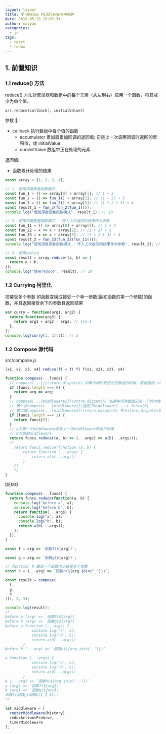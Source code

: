 ```yaml
---
layout: layout
title: 学习Redux Middleware中间件
date: 2018-05-18 15:05:31
author: maiyan
categories:
  - js
tags:
  - react
  - redux
---
```


## 1. 前置知识

### 1.1 reduce() 方法

reduce() 方法对累加器和数组中的每个元素（从左到右）应用一个函数，将其减少为单个值。

`arr.reduce(callback[, initialValue])`

参数 ：

- callback 执行数组中每个值的函数
  - accumulator 累加器累加回调的返回值; 它是上一次调用回调时返回的累积值，或 initialValue
  - currentValue 数组中正在处理的元素

返回值:

- 函数累计处理的结果

```js
const array = [1, 2, 3, 4];

// 1. 使用深度嵌套函数模式
const fun_1 = () => array[0] + array[1]; // 1 + 2
const fun_2 = () => fun_1() + array[2]; // (1 + 2) + 3
const fun_3 = () => fun_2() + array[3]; // (1 + 2 + 3) + 4
const result_1 = fun_3(fun_2(fun_1()));
console.log("使用深度嵌套函数模式", result_1); // 10

// 2. 使用深度嵌套函数模式 - 传入上次返回的结果作为参数
const fun_11 = () => array[0] + array[1]; // 1 + 2
const fun_22 = x => x + array[2]; // (1 + 2) + 3
const fun_33 = x => x + array[3]; // (1 + 2 + 3) + 4
const result_2 = fun_33(fun_22(fun_11()));
console.log("使用深度嵌套函数模式 - 传入上次返回的结果作为参数", result_2); // 10

// 3. 使用reduce
const result = array.reduce((a, b) => {
  return a + b;
});
console.log("使用reduce", result); // 10
```

### 1.2 Currying 柯里化

把接受多个参数 的函数变换成接受一个单一参数(最初函数的第一个参数)的函数，并且返回接受余下的参数且返回结果

```js
var curry = function(arg1, arg2) {
  return function(arg3) {
    return arg1 + arg2 - arg3; // 1+2-1
  };
};
console.log(curry(1, 2)(1)); // 2
```

### 1.2 Compose 源代码

src/compose.js

```js
[x1, x2, x3, x4].reduce(f) = f( f( f(x1, x2), x3), x4)
```

```js
function compose(...funcs) {
  // compose(...[])(store.dispatch) 如果中间件数组为空数组的时候，直接返回 store.dispatch
  if (funcs.length === 0) {
    return arg => arg;
  }
  // compose(...[middleware1])(store.dispatch) 如果中间件数组只有一个的时候，
  // 第一步compose(...[middleware1])返回了middleware1 ---> funcs[0]
  // 第二部compose(...[middleware1])(store.dispatch) 传入store.dispatch执行middleware1的方法
  if (funcs.length === 1) {
    return funcs[0];
  }
  // a为第一个middleware或者上一次middleware的运行结果
  // b为当前middleware
  return funcs.reduce((a, b) => (...args) => a(b(...args)));
  /*
    return funcs.reduce(function (a, b) {
        return function (...args) {
            return a(b(...args))
        }
    })
    */
}
```

DEMO

```js
function compose(...funcs) {
  return funcs.reduce(function(a, b) {
    console.log("before a", a);
    console.log("before b", b);
    return function(...args) {
      console.log("a", a);
      console.log("b", b);
      return a(b(...args));
    };
  });
}

const f = arg => `函数f(${arg})`;

const g = arg => `函数g(${arg})`;

// function h 最后一个函数可以接受多个参数
const h = (...arg) => `函数h(${arg.join("_")})`;

const result = compose(
  f,
  g,
  h
)(1, 2, 3);

console.log(result);
/* 
before a (arg) => `函数f(${arg})`
before b (arg) => `函数g(${arg})`
before a function (...args) {
            console.log('a', a);
            console.log('b', b);
            return a(b(...args))
        }
before b (...arg) => `函数h(${arg.join('_')})`

a function (...args) {
            console.log('a', a);
            console.log('b', b);
            return a(b(...args))
        }
b (...arg) => `函数h(${arg.join('_')})`
a (arg) => `函数f(${arg})`
b (arg) => `函数g(${arg})`
函数f(函数g(函数h(1_2_3))) 
*/
```

```js
let middleware = [
  routerMiddleware(history),
  reduxActionsPromise,
  timerMiddleware
];
```

<!-- let middleware = [routerMiddleware(history), reduxActionsPromise, timerMiddleware]

if (__DEBUG__) {
  middleware = [...middleware, createLogger({})] -->
